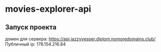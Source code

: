 # movies-explorer-api

## Запуск проекта

домен для сервера: https://api.jazzyvesper.diplom.nomoredomains.club/
Публичный ip: 178.154.216.84
